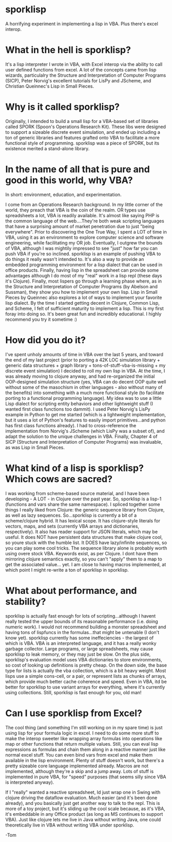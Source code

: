 sporklisp
=========

A horrifying experiment in implementing a lisp in VBA.  Plus there's excel interop.  

What in the hell is sporklisp?
=============================

It's a lisp interpreter I wrote in VBA, with Excel interop via the ability to call user defined
functions from excel.  A lot of the concepts came from lisp wizards, particulalry the
Structure and Interpretation of Computer Programs (SICP), Peter Norvig's excellent tutorials
for LisPy and JScheme, and Christian Queinnec's Lisp in Small Pieces.

Why is it called sporklisp?
=============================

Originally, I intended to build a small lisp for a VBA-based set of libraries called
SPORK (Spoon's Operations Research Kit).  These libs were designed to support a sizeable
discrete event simulation, and ended up including a ton of generic libraries and features
grafted onto VBA to facilitate a more functional style of programming.  sporklisp was
a piece of SPORK, but its existence merited a stand-alone library.

In the name of all that is pure and good in this world, why VBA?
================================================================

In short: environment, education, and experimentation.

I come from an Operations Research background.
In my little corner of the world, they preach that VBA is the
coin of the realm.  OR types use spreadsheets a lot, VBA is readily available.
It's almost like saying PHP is the common language of the web....They're both weak
scripting languages that have a surprising amount of market penetration
due to just "being everywhere".  Prior to discovering the One True Way, I spent
a LOT of time in VBA, using it as an environment to explore computer science and
software engineering, while facilitating my OR job.  Eventually, I outgrew the bounds
of VBA, although I was mightily impressed to see "just" how far you can push VBA if you're
so inclined.  sporklisp is an example of pushing VBA to do things it really wasn't intended to.
It's also a way to provide an embedded programming environment for a lisp dialect that can be
used in office products.  Finally, having lisp in the spreadsheet can provide some advantages
although I do most of my "real" work in a lisp repl (these days it's Clojure).  Finally,
most lispers go through a learning phase where, as in the Structure and Interpretation of Computer
Programs (by Abelson and Sussman), they show you how to implement your own lisp.  Lisp in Small Pieces
by Queinnec also explores a lot of ways to implement your favorite lisp dialect.  By the time I started
getting decent in Clojure, Common Lisp, and Scheme, I felt of sufficient maturity to implement a lisp.
This is my first foray into doing so.  It's been great fun and incredibly educational.  I highly recommend
you try it sometime :)

How did you do it?
==================

I've spent unholy amounts of time in VBA over the last 5 years,
and toward the end of my last project (prior to porting a 42K LOC simulation library +
generic data structures + graph library + tons-of-stuff-vba-is-missing + my discrete
event simulation) I decided to roll my own lisp in VBA.  At the time, I was already
moving to clojure anyway, and had re-organized the initial OOP-designed simulation
structure (yes, VBA can do decent OOP quite well without some of the masochism in
other languages - also without many of the benefits) into something with a much
more functional style (to facilitate porting to a functional programming language).
My idea was to use a little Lisp dialect for scripting entity behaviors and other
lightweight stuff (I wanted first class functions too dammit).  I used Peter Norvig's
LisPy example in Python to get me started (which is a lightweight implementation, but
it uses a lot of Python's features to easily import primitives...and python has first
class functions already).  I had to cross-reference the implementation from Norvig's
JScheme (which LisPy was a subset of), and adapt the solution to the unique challenges
in VBA.  Finally, Chapter 4 of SICP (Structure and Interpretation of Computer Programs)
was invaluable, as was Lisp in Small Pieces.

What kind of a lisp is sporklisp?  Which cows are sacred?
=========================================================

I was working from scheme-based source material, and I have been developing - A LOT -
in Clojure over the past year.  So, sporklisp is a lisp-1 (functions and vars share the
same namespace). I spliced together some things I really liked from Clojure:
the generic sequence library from Clojure, as well as lazy sequences.  So...sporklisp is
currently a bit of a scheme/clojure hybrid.  It has lexical scope.  It has clojure-style
literals for vectors, maps, and sets (currently VBA arrays and dictionaries, respectively).
It also has reader support for JSON literals, which may be useful.  It does NOT have
persistent data structures that make clojure cool, so youre stuck with the humble list.
It DOES have lazy/infinite sequences, so you can play some cool tricks.  The sequence library
alone is probably worth using overe stock VBA.  Keywords exist, as per Clojure.  I dont have them
mirroring clojure semantics exactly, so you can't "apply" them to a map to get the associated value...
yet.  I am close to having macros implemented, at which point I might re-write a ton of sporklisp in
sporklisp.

What about performance, and stability?
======================================

sporklisp is actually fast enough for lots of scripting...although I havent really tested the upper
bounds of its reasonable performance (i.e. doing numeric work).  I would not recommend building a monster
spreadsheet and having tons of lispfuncs in the formulas...that might be untenable (I don't know yet).
sporklisp currently has some ineffeciencies - the largest of which is VBA.  VBA is an interpreted language,
and it has a really wonky garbage collector.  Large programs, or large spreadsheets, may cause sporklisp to
leak memory, or they may just be slow.  On the plus side, sporklisp's evaluation model uses VBA dictionaries to
store environments, so cost of looking up definitions is pretty cheap.  On the down side, the base type for
lists is actually the vba collection, which is a bit heavy weight.  Most lisps use a simple cons-cell, or a pair,
or represent lists as chunks of arrays, which provide much better cache coherence and speed.  Even in VBA, itd be
better for sporklisp to use variant arrays for everything, where it's currently using collections.  Still, sporklisp
is fast enough for you, old man!

Can I use sporklisp from Excel?
===============================

The cool thing (and something I'm still working on in my spare time) is just using lisp
for your formula logic in excel.  I need to do some more stuff to make the interop sweeter
like wrapping array formulas into operations like map or other functions that return
multiple values.  Still, you can eval lisp expressions as formulas and chain them along
in a reactive manner just like normal excel stuff.  You can even bind vars from excel
and make them available in the lisp environment.  Plenty of stuff doesn't work, but
there's a pretty sizeable core language implemented already.  Macros are not implemented,
although they're a skip and a jump away.  Lots of stuff is implemented in pure VBA,
for "speed" purposes (that seems silly since VBA is interpreted anyway).

If I "really" wanted a reactive spreadsheet, Id just wrap one in Swing with clojure
driving the dataflow evaluation.  Much easier (and it's been done already), and you
basically just get another way to talk to the repl.  This is more of a toy project, but
it's sliding up the cool scale because, as it's VBA, it's embeddable in any Office product
(as long as MS continues to support VBA).  Just like clojure lets me live in Java without
writing Java, one could theoretically live in VBA without writing VBA under sporklisp.

-Tom